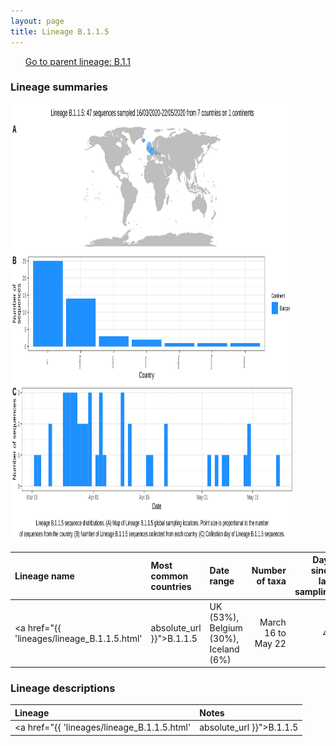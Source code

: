 ```yaml
---
layout: page
title: Lineage B.1.1.5
---
```




<p>
<ul class="actions small">
	 <a href="{{ 'lineages/lineage_B.1.1.html' | absolute_url }}" class="button special fit">Go to parent lineage: B.1.1</a>
</ul>
</p>
<h3> Lineage summaries</h3>

<img src="../assets/images/B.1.1.5.svg" alt="B.1.1.5 lineage summary figure" width="90%" height="700px" />


| Lineage name | Most common countries | Date range | Number of taxa |  Days since last sampling | Known Travel | Recall value |
|:-----|:-----|:-------|-------:|-------:|:---------|--------:|
| <a href="{{ 'lineages/lineage_B.1.1.5.html' | absolute_url }}">B.1.1.5</a> | UK (53%), Belgium (30%), Iceland (6%) | March 16 to May 22 | 47 |  | 0.98 |

<h3>Lineage descriptions</h3>

| Lineage | Notes |
|:-----|:-----|
| <a href="{{ 'lineages/lineage_B.1.1.5.html' | absolute_url }}">B.1.1.5</a> | Iceland/ Belgium/ UK  |

